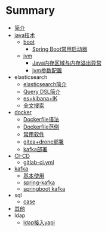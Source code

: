 # Summary

* [简介](README.md)
* [java技术](javatech.md)
  * [boot](javatech/boot.md)
    * [Spring Boot常用启动器](javatech/boot/spring-bootchang-yong-qi-dong-qi.md)
  * [jvm](javatech/jvm.md)
    * [Java内存区域与内存溢出异常](javatech/jvm/javanei-cun-qu-yu-yu-nei-cun-yi-chu-yi-chang.md)
    * [jvm参数配置](javatech/jvm/jvmcan-shu-pei-zhi.md)
* elasticsearch
  * [elasticsearch简介](javatech/elasticsearchjian-jie.md)
  * [Query DSL简介](javatech/query-dsljian-jie.md)
  * [es+kibana+IK](javatech/es+kibana+ik.md)
  * [全文搜索](javatech/quan-wen-sou-suo.md)
* [docker](javatech/docker.md)
  * [Dockerfile语法](javatech/docker/dockerfileyu-fa.md)
  * [Dockerfile范例](javatech/docker/dockerfilefan-li.md)
  * [常用软件](javatech/docker/chang-yong-ruan-jian.md)
  * [gitea+drone部署](javatech/docker/gitea+dronebu-shu.md)
  * [kafka部署](javatech/docker/kafkabu-shu.md)
* [CI-CD](ci-cd.md)
  * [gitlab-ci.yml](ci-cd/gitlab-ciyml.md)
* [kafka](kafka.md)
  * [基本使用](kafka/ji-ben-shi-yong.md)
  * [spring-kafka](kafka/spring-kafka.md)
  * [springboot kafka](kafka/springboot-kafka.md)
* sql
  * [case](case.md)
* [其他](qi-ta.md)
* ldap
  * [ldap接入yapi](ldapjie-ru-yapi.md)

